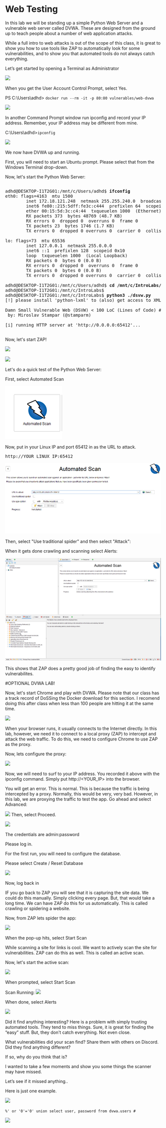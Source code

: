 
# Web Testing

In this lab we will be standing up a simple Python Web Server and a vulnerable web server called DVWA.  These are designed from the ground up to teach people about a number of web application attacks.

While a full intro to web attacks is out of the scope of this class, it is great to show you how to use tools like ZAP to automatically look for some vulnerabilities, and to show you that automated tools do not always catch everything.

Let’s get started by opening a Terminal as Administrator

![](attachments/Clipboard_2020-06-12-10-36-44.png)

When you get the User Account Control Prompt, select Yes.

PS C:\Users\adhd> `docker run --rm -it -p 80:80 vulnerables/web-dvwa`

![](attachments/Clipboard_2020-06-16-13-29-31.png)

In another Command Prompt window run ipconfig and record your IP address.  Remember, your IP address may be different from mine.

C:\Users\adhd>`ipconfig`

![](attachments/Clipboard_2020-06-16-13-29-46.png)

We now have DVWA up and running.

First, you will need to start an Ubuntu prompt.  Please select that from the Windows Terminal drop-down.

Now, let's start the Python Web Server:

<pre>

adhd@DESKTOP-I1T2G01:/mnt/c/Users/adhd$ <b>ifconfig</b>
eth0: flags=4163<UP,BROADCAST,RUNNING,MULTICAST>  mtu 1500
        inet 172.18.121.248  netmask 255.255.240.0  broadcast 172.18.127.255
        inet6 fe80::215:5dff:fe3c:c444  prefixlen 64  scopeid 0x20<link>
        ether 00:15:5d:3c:c4:44  txqueuelen 1000  (Ethernet)
        RX packets 373  bytes 48769 (48.7 KB)
        RX errors 0  dropped 0  overruns 0  frame 0
        TX packets 23  bytes 1746 (1.7 KB)
        TX errors 0  dropped 0 overruns 0  carrier 0  collisions 0

lo: flags=73<UP,LOOPBACK,RUNNING>  mtu 65536
        inet 127.0.0.1  netmask 255.0.0.0
        inet6 ::1  prefixlen 128  scopeid 0x10<host>
        loop  txqueuelen 1000  (Local Loopback)
        RX packets 0  bytes 0 (0.0 B)
        RX errors 0  dropped 0  overruns 0  frame 0
        TX packets 0  bytes 0 (0.0 B)
        TX errors 0  dropped 0 overruns 0  carrier 0  collisions 0

adhd@DESKTOP-I1T2G01:/mnt/c/Users/adhd$ <b>cd /mnt/c/IntroLabs/</b>
adhd@DESKTOP-I1T2G01:/mnt/c/IntroLabs$
adhd@DESKTOP-I1T2G01:/mnt/c/IntroLabs$<b> python3 ./dsvw.py</b>
[!] please install 'python-lxml' to (also) get access to XML vulnerabilities (e.g. 'apt-get install python-lxml')

Damn Small Vulnerable Web (DSVW) < 100 LoC (Lines of Code) #v0.2b
 by: Miroslav Stampar (@stamparm)

[i] running HTTP server at 'http://0.0.0.0:65412'...

</pre>

Now, let's start ZAP!

![](attachments/Clipboard_2020-06-16-13-30-15.png)

![](attachments/Clipboard_2020-06-16-13-30-46.png)

Let's do a quick test of the Python Web Server:

First, select Automated Scan

![](attachments/AutomatedScan.PNG)

Now, put in your Linux IP and port 65412 in as the URL to attack.

<pre>http://YOUR LINUX IP:65412</pre>


![](attachments/AutomatedScanIP.PNG)

Then, select "Use traditional spider" and then select "Attack":

When it gets done crawling and scanning select Alerts:

![](attachments/ZAPResults.PNG)

This shows that ZAP does a pretty good job of finding the easy to identify vulnerabilites.


#OPTIONAL DVWA LAB!


Now, let's start Chrome and play with DVWA. Please note that our class has a track record of DoSSing the Docker download for this section.  I recomend doing this after class when less than 100 people are hitting it at the same time.

![](attachments/Clipboard_2020-06-16-13-31-13.png)

When your browser runs, it usually connects to the Internet directly.  In this lab, however, we need it to connect to a local proxy (ZAP) to intercept and attack the web traffic.  To do this, we need to configure Chrome to use ZAP as the proxy.

Now, lets configure the proxy:

![](attachments/Clipboard_2020-06-16-13-32-34.png)


Now, we will need to surf to your IP address.  You recorded it above with the ipconfig command. Simply put http://<YOUR_IP> into the browser.

You will get an error.  This is normal.  This is because the traffic is being intercepted by a proxy.  Normally, this would be very, very bad.   However, in this lab, we are proxying the traffic to test the app.  Go ahead and select Advanced:

![](attachments/Clipboard_2020-06-16-13-33-08.png)
Then, select Proceed.

![](attachments/Clipboard_2020-06-16-13-33-19.png)

The credentials are admin:password

Please log in.

For the first run, you will need to configure the database. 

Please select Create / Reset Database

![](attachments/Clipboard_2020-06-16-13-34-28.png)

Now, log back in

IF you go back to ZAP you will see that it is capturing the site data.  We could do this manually.  Simply clicking every page.  But, that would take a long time.  We can have ZAP do this for us automatically.  This is called crawling or spidering a website.

Now, from ZAP lets spider the app:

![](attachments/Clipboard_2020-06-16-13-35-51.png)

When the pop-up hits, select Start Scan

While scanning a site for links is cool.  We want to actively scan the site for vulnerabilities.   ZAP can do this as well.  This is called an active scan.

Now, let's start the active scan:

![](attachments/Clipboard_2020-06-16-13-36-47.png)

When prompted, select Start Scan

Scan Running:
![](attachments/Clipboard_2020-06-16-13-37-27.png)

When done, select Alerts

![](attachments/Clipboard_2020-06-16-13-39-33.png)

Did it find anything interesting?  Here is a problem with simply trusting automated tools. They tend to miss things.  Sure, it is great for finding the “easy” stuff.  But, they don't catch everything.  Not even close. 

What vulnerabilities did your scan find? Share them with others on Discord.  Did they find anything different?

If so, why do you think that is?


I wanted to take a few moments and show you some things the scanner may have missed.

Let’s see if it missed anything..

Here is just one example.

![](attachments/Clipboard_2020-06-16-13-41-13.png)

`%' or '0'='0' union select user, password from dvwa.users #`

![](attachments/Clipboard_2020-06-16-13-44-15.png)









